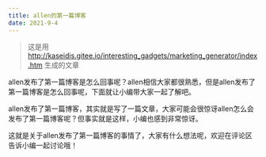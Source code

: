 ```yaml
---
title: allen的第一篇博客
date: 2021-9-4
---
```


> 这是用 http://kaseidis.gitee.io/interesting_gadgets/marketing_generator/index.htm 生成的文章

allen发布了第一篇博客是怎么回事呢？allen相信大家都很熟悉，但是allen发布了第一篇博客是怎么回事呢，下面就让小编带大家一起了解吧。

allen发布了第一篇博客，其实就是写了一篇文章，大家可能会很惊讶allen怎么会发布了第一篇博客呢？但事实就是这样，小编也感到非常惊讶。

这就是关于allen发布了第一篇博客的事情了，大家有什么想法呢，欢迎在评论区告诉小编一起讨论哦！